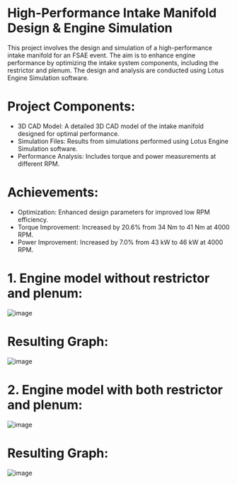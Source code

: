 # High-Performance Intake Manifold Design &amp; Engine Simulation

This project involves the design and simulation of a high-performance intake manifold for an FSAE event. The aim is to enhance engine performance by optimizing the intake system components, including the restrictor and plenum. The design and analysis are conducted using Lotus Engine Simulation software.

# Project Components:
* 3D CAD Model: A detailed 3D CAD model of the intake manifold designed for optimal performance.
* Simulation Files: Results from simulations performed using Lotus Engine Simulation software.
* Performance Analysis: Includes torque and power measurements at different RPM.

# Achievements:
* Optimization: Enhanced design parameters for improved low RPM efficiency.
* Torque Improvement: Increased by 20.6% from 34 Nm to 41 Nm at 4000 RPM.
* Power Improvement: Increased by 7.0% from 43 kW to 46 kW at 4000 RPM.

# 1. Engine model without restrictor and plenum:
![image](https://github.com/user-attachments/assets/26abf7cd-6b91-47ac-b9d4-642632851829)

# Resulting Graph:
![image](https://github.com/user-attachments/assets/0606c1eb-05b8-4500-bacc-77ded52f38bf)





# 2. Engine model with both restrictor and plenum:
![image](https://github.com/user-attachments/assets/65bcb246-8ab5-4e3f-8998-f540581f1765)

# Resulting Graph:
![image](https://github.com/user-attachments/assets/4f25d0a5-196f-4dd8-b233-5e05ddbff8e2)



